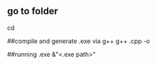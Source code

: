 ## go to folder
cd <folder path>

##compile and generate .exe via g++
g++ <program name>.cpp -o <program name>

##running .exe
&"<.exe path>"